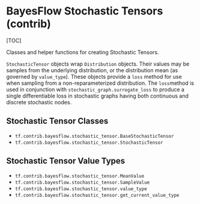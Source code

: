 # BayesFlow Stochastic Tensors (contrib)
[TOC]

Classes and helper functions for creating Stochastic Tensors.

`StochasticTensor` objects wrap `Distribution` objects.  Their
values may be samples from the underlying distribution, or the distribution
mean (as governed by `value_type`).  These objects provide a `loss`
method for use when sampling from a non-reparameterized distribution.
The `loss`method is used in conjunction with `stochastic_graph.surrogate_loss`
to produce a single differentiable loss in stochastic graphs having
both continuous and discrete stochastic nodes.

## Stochastic Tensor Classes

*   `tf.contrib.bayesflow.stochastic_tensor.BaseStochasticTensor`
*   `tf.contrib.bayesflow.stochastic_tensor.StochasticTensor`

## Stochastic Tensor Value Types

*   `tf.contrib.bayesflow.stochastic_tensor.MeanValue`
*   `tf.contrib.bayesflow.stochastic_tensor.SampleValue`
*   `tf.contrib.bayesflow.stochastic_tensor.value_type`
*   `tf.contrib.bayesflow.stochastic_tensor.get_current_value_type`
